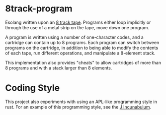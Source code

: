 # 8track-program
Esolang written upon an [8 track tape](https://en.wikipedia.org/wiki/8-track_tape).
Programs either loop implicitly or through the use of a metal strip on the tape, move down one program.

A program is written using a number of one-character codes, and a cartridge can contain up to 8 programs.
Each program can switch between programs on the cartridge, in addition to being able to modify the contents of each tape,
run different operations, and manipulate a 8-element stack.

This implementation also provides "cheats" to allow cartridges of more than 8 programs and with a stack larger than 8 elements.

# Coding Style
This project also experiments with using an APL-like programming style in rust.
For an example of this programming style, see the [J Incunabulum](http://code.jsoftware.com/wiki/Essays/Incunabulum).
